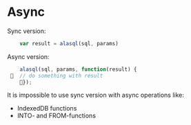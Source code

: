 # Async

Sync version:
```js
    var result = alasql(sql, params)
```

Async version:
```js
    alasql(sql, params, function(result) {
 	// do something with result
    });
```

It is impossible to use sync version with async operations like:
* IndexedDB functions
* INTO- and FROM-functions
